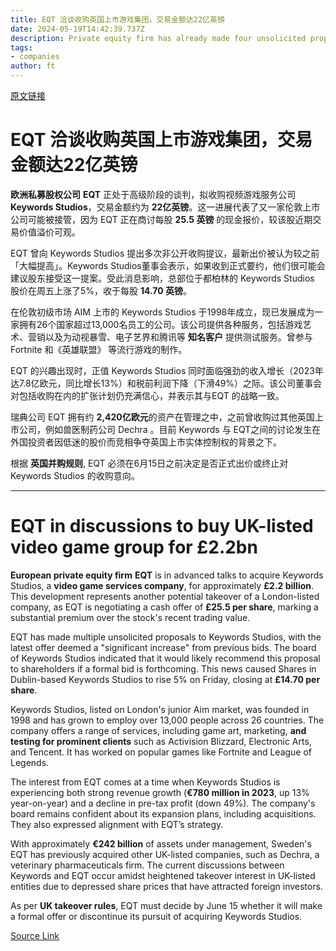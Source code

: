 ```yaml
---
title: EQT 洽谈收购英国上市游戏集团，交易金额达22亿英镑
date: 2024-05-19T14:42:39.737Z
description: Private equity firm has already made four unsolicited proposals for Keywords Studios
tags: 
- companies
author: ft
---
```


[原文链接](https://ft.com/content/75886c5a-0f4f-4573-8844-a62efd518a68)

# EQT 洽谈收购英国上市游戏集团，交易金额达22亿英镑 

**欧洲私募股权公司** **EQT** 正处于高级阶段的谈判，拟收购视频游戏服务公司 **Keywords Studios**，交易金额约为 **22亿英镑**。这一进展代表了又一家伦敦上市公司可能被接管，因为 EQT 正在商讨每股 **25.5 英镑** 的现金报价，较该股近期交易价值溢价可观。 

EQT 曾向 Keywords Studios 提出多次非公开收购提议，最新出价被认为较之前「大幅提高」。Keywords Studios董事会表示，如果收到正式要约，他们很可能会建议股东接受这一提案。受此消息影响，总部位于都柏林的 Keywords Studios 股价在周五上涨了5%，收于每股 **14.70 英镑**。

在伦敦初级市场 AIM 上市的 Keywords Studios 于1998年成立，现已发展成为一家拥有26个国家超过13,000名员工的公司。该公司提供各种服务，包括游戏艺术、营销以及为动视暴雪、电子艺界和腾讯等 **知名客户** 提供测试服务。曾参与 Fortnite 和《英雄联盟》 等流行游戏的制作。

EQT 的兴趣出现时，正值 Keywords Studios 同时面临强劲的收入增长（2023年达7.8亿欧元，同比增长13%）和税前利润下降（下滑49%）之际。该公司董事会对包括收购在内的扩张计划仍充满信心，并表示其与EQT 的战略一致。 

瑞典公司 EQT 拥有约 **2,420亿欧元**的资产在管理之中，之前曾收购过其他英国上市公司，例如兽医制药公司 Dechra 。目前 Keywords 与 EQT之间的讨论发生在外国投资者因低迷的股价而竞相争夺英国上市实体控制权的背景之下。 

根据 **英国并购规则**, EQT 必须在6月15日之前决定是否正式出价或终止对Keywords Studios 的收购意向。

---

# EQT in discussions to buy UK-listed video game group for £2.2bn 

**European private equity firm** **EQT** is in advanced talks to acquire Keywords Studios, a **video game services company**, for approximately **£2.2 billion**. This development represents another potential takeover of a London-listed company, as EQT is negotiating a cash offer of **£25.5 per share**, marking a substantial premium over the stock's recent trading value. 

EQT has made multiple unsolicited proposals to Keywords Studios, with the latest offer deemed a "significant increase" from previous bids. The board of Keywords Studios indicated that it would likely recommend this proposal to shareholders if a formal bid is forthcoming. This news caused Shares in Dublin-based Keywords Studios to rise 5% on Friday, closing at **£14.70 per share**.

Keywords Studios, listed on London's junior Aim market, was founded in 1998 and has grown to employ over 13,000 people across 26 countries. The company offers a range of services, including game art, marketing, **and testing for prominent clients** such as Activision Blizzard, Electronic Arts, and Tencent. It has worked on popular games like Fortnite and League of Legends. 

The interest from EQT comes at a time when Keywords Studios is experiencing both strong revenue growth (**€780 million in 2023**, up 13% year-on-year) and a decline in pre-tax profit (down 49%). The company's board remains confident about its expansion plans, including acquisitions. They also expressed alignment with EQT’s strategy. 

With approximately **€242 billion** of assets under management, Sweden's EQT has previously acquired other UK-listed companies, such as Dechra, a veterinary pharmaceuticals firm. The current discussions between Keywords and EQT occur amidst heightened takeover interest in UK-listed entities due to depressed share prices that have attracted foreign investors. 

As per **UK takeover rules**, EQT must decide by June 15 whether it will make a formal offer or discontinue its pursuit of acquiring Keywords Studios.

[Source Link](https://ft.com/content/75886c5a-0f4f-4573-8844-a62efd518a68)

